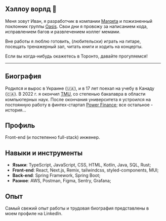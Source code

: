 ## Хэллоу ворлд 👋

Меня зовут Иван, я разработчик в компании [Marqeta](https://www.marqeta.com/) и пожизненный поклонник группы [Oasis](https://ru.wikipedia.org/wiki/Oasis). Свои дни я провожу за написанием кода, исправлением багов и развлечением коллег мемами.

Вне работы я люблю готовить, (любительски) играть на гитаре, посещать тренажерный зал, читать книги и ходить на концерты.

Если вы когда-нибудь окажетесь в Торонто, давайте прогуляемся!

---

## Биография

Родился и вырос в Украине (🇺🇦), и в 17 лет поехал на учебу в Канаду (🇨🇦). В 2022 г. я окончил [TMU](https://www.torontomu.ca/), со степенью бакалавра в области компьютерных наук. После окончания университета я устроился на постоянную работу в финтех-стартап [Power Finance](https://usepower.com/); все остальное - история...

## Профиль

Front-end (и постепенно full-stack) инженер.

## Навыки и инструменты

- **Языки**: TypeScript, JavaScript, CSS, HTML, Kotlin, Java, SQL, Rust;
- **Front-end**: React, Next.js, Remix, tailwindcss, styled-components, MUI;
- **Back-end**: Spring Framework, Spring Boot;
- **Разное**: AWS, Postman, Figma, Sentry, Grafana;

## Опыт

Самый свежий опыт работы и трудовая биография представлены в моем профиле на LinkedIn.
